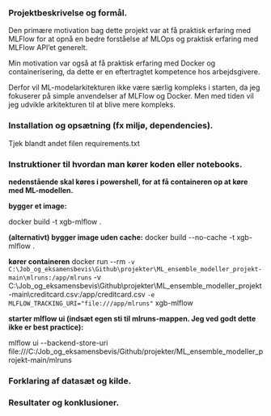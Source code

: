 ### Projektbeskrivelse og formål.

Den primære motivation bag dette projekt var at få praktisk erfaring med MLFlow for at opnå en bedre forståelse af MLOps og praktisk erfaring med MLFlow API’et generelt.

Min motivation var også at få praktisk erfaring med Docker og containerisering, da dette er en eftertragtet kompetence hos arbejdsgivere.

Derfor vil ML-modelarkitekturen ikke være særlig kompleks i starten, da jeg fokuserer på simple anvendelser af MLFlow og Docker. Men med tiden vil jeg udvikle arkitekturen til at blive mere kompleks.

### Installation og opsætning (fx miljø, dependencies).

Tjek blandt andet filen requirements.txt

### Instruktioner til hvordan man kører koden eller notebooks.

**nedenstående skal køres i powershell, for at få containeren op at køre med ML-modellen.**

**bygger et image:** 

docker build -t xgb-mlflow .

**(alternativt) bygger image uden cache:**
docker build --no-cache -t xgb-mlflow .

**kører containeren**
docker run --rm `
  -v C:\Job_og_eksamensbevis\Github\projekter\ML_ensemble_modeller_projekt-main\mlruns:/app/mlruns `
  -v C:\Job_og_eksamensbevis\Github\projekter\ML_ensemble_modeller_projekt-main\creditcard.csv:/app/creditcard.csv `
  -e MLFLOW_TRACKING_URI="file:///app/mlruns" `
  xgb-mlflow

**starter mlflow ui (indsæt egen sti til mlruns-mappen. Jeg ved godt dette ikke er best practice):**

mlflow ui --backend-store-uri file:///C:/Job_og_eksamensbevis/Github/projekter/ML_ensemble_modeller_projekt-main/mlruns


### Forklaring af datasæt og kilde.



### Resultater og konklusioner.
